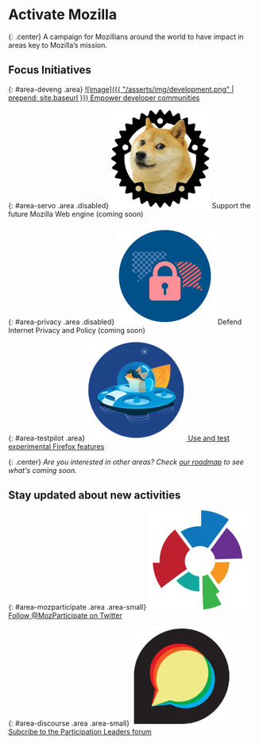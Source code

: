 # Activate Mozilla

{: .center}
A campaign for Mozillians around the world to have impact in areas key to Mozilla’s mission.

## Focus Initiatives

{: #area-deveng .area}
[![image]({{ "/asserts/img/development.png" | prepend: site.baseurl }})
Empower developer communities](/developer-engagement/)

{: #area-servo .area .disabled}
![image](/asserts/img/servo.png)
Support the future Mozilla Web engine (coming soon)

{: #area-privacy .area .disabled}
![image](/asserts/img/privacy.png)
Defend Internet Privacy and Policy (coming soon)

{: #area-testpilot .area}
[![image](/asserts/img/test-pilot.png)
Use and test experimental Firefox features](/experiments/)

{: .center}
_Are you interested in other areas? Check [our roadmap](/roadmap) to see what's coming soon._

## Stay updated about new activities

{: #area-mozparticipate .area .area-small}
[![image](/asserts/img/participation.png)
Follow @MozParticipate on Twitter](https://twitter.com/intent/follow/?screen_name=MozParticipate)

{: #area-discourse .area .area-small}
[![image](/asserts/img/discourse.png)
Subcribe to the Participation Leaders forum](https://discourse.mozilla-community.org/c/participation-leaders)
